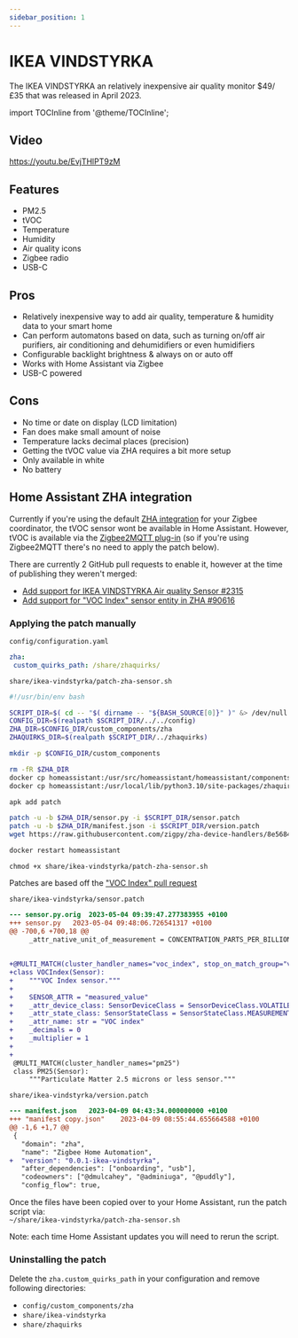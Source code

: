 ```yaml
---
sidebar_position: 1
---
```


# IKEA VINDSTYRKA

The IKEA VINDSTYRKA an relatively inexpensive air quality monitor $49/£35 that was released in April 2023.

import TOCInline from '@theme/TOCInline';

<TOCInline toc={toc} />

## Video

https://youtu.be/EvjTHlPT9zM

## Features

* PM2.5
* tVOC
* Temperature
* Humidity
* Air quality icons
* Zigbee radio
* USB-C

## Pros

* Relatively inexpensive way to add air quality, temperature & humidity data to your smart home
* Can perform automatons based on data, such as turning on/off air purifiers, air conditioning and dehumidifiers or even humidifiers
* Configurable backlight brightness & always on or auto off
* Works with Home Assistant via Zigbee
* USB-C powered

## Cons

* No time or date on display (LCD limitation)
* Fan does make small amount of noise
* Temperature lacks decimal places (precision)
* Getting the tVOC value via ZHA requires a bit more setup
* Only available in white
* No battery

## Home Assistant ZHA integration

Currently if you're using the default [ZHA integration](https://www.home-assistant.io/integrations/zha/) for your Zigbee coordinator, the tVOC sensor wont be available in Home Assistant. However, tVOC is available via the [Zigbee2MQTT plug-in](https://github.com/zigbee2mqtt/hassio-zigbee2mqtt#installation) (so if you're using Zigbee2MQTT there's no need to apply the patch below).

There are currently 2 GitHub pull requests to enable it, however at the time of publishing they weren't merged:

* [Add support for IKEA VINDSTYRKA Air quality Sensor #2315](https://github.com/zigpy/zha-device-handlers/pull/2315)
* [Add support for "VOC Index" sensor entity in ZHA #90616](https://github.com/home-assistant/core/pull/90616)

### Applying the patch manually

`config/configuration.yaml`

```yml
zha:
 custom_quirks_path: /share/zhaquirks/
```

`share/ikea-vindstyrka/patch-zha-sensor.sh`

```bash
#!/usr/bin/env bash

SCRIPT_DIR=$( cd -- "$( dirname -- "${BASH_SOURCE[0]}" )" &> /dev/null && pwd )
CONFIG_DIR=$(realpath $SCRIPT_DIR/../../config)
ZHA_DIR=$CONFIG_DIR/custom_components/zha
ZHAQUIRKS_DIR=$(realpath $SCRIPT_DIR/../zhaquirks)

mkdir -p $CONFIG_DIR/custom_components

rm -fR $ZHA_DIR
docker cp homeassistant:/usr/src/homeassistant/homeassistant/components/zha $ZHA_DIR
docker cp homeassistant:/usr/local/lib/python3.10/site-packages/zhaquirks $ZHAQUIRKS_DIR

apk add patch

patch -u -b $ZHA_DIR/sensor.py -i $SCRIPT_DIR/sensor.patch
patch -u -b $ZHA_DIR/manifest.json -i $SCRIPT_DIR/version.patch
wget https://raw.githubusercontent.com/zigpy/zha-device-handlers/8e568464caedab3bd7c7fedb2544da99987d05d0/zhaquirks/ikea/vindstyrka.py -P $ZHAQUIRKS_DIR/ikea

docker restart homeassistant
```

`chmod +x share/ikea-vindstyrka/patch-zha-sensor.sh`

Patches are based off the ["VOC Index" pull request](https://github.com/home-assistant/core/pull/90616.patch)

`share/ikea-vindstyrka/sensor.patch`

```diff
--- sensor.py.orig	2023-05-04 09:39:47.277383955 +0100
+++ sensor.py	2023-05-04 09:48:06.726541317 +0100
@@ -700,6 +700,18 @@
     _attr_native_unit_of_measurement = CONCENTRATION_PARTS_PER_BILLION
 
 
+@MULTI_MATCH(cluster_handler_names="voc_index", stop_on_match_group="voc_index")
+class VOCIndex(Sensor):
+    """VOC Index sensor."""
+
+    SENSOR_ATTR = "measured_value"
+    _attr_device_class: SensorDeviceClass = SensorDeviceClass.VOLATILE_ORGANIC_COMPOUNDS
+    _attr_state_class: SensorStateClass = SensorStateClass.MEASUREMENT
+    _attr_name: str = "VOC index"
+    _decimals = 0
+    _multiplier = 1
+
+
 @MULTI_MATCH(cluster_handler_names="pm25")
 class PM25(Sensor):
     """Particulate Matter 2.5 microns or less sensor."""
```

`share/ikea-vindstyrka/version.patch`

```diff
--- manifest.json	2023-04-09 04:43:34.000000000 +0100
+++ "manifest copy.json"	2023-04-09 08:55:44.655664588 +0100
@@ -1,6 +1,7 @@
 {
   "domain": "zha",
   "name": "Zigbee Home Automation",
+  "version": "0.0.1-ikea-vindstyrka",
   "after_dependencies": ["onboarding", "usb"],
   "codeowners": ["@dmulcahey", "@adminiuga", "@puddly"],
   "config_flow": true,
```

Once the files have been copied over to your Home Assistant, run the patch script via:   
`~/share/ikea-vindstyrka/patch-zha-sensor.sh`

Note: each time Home Assistant updates you will need to rerun the script.

### Uninstalling the patch

Delete the `zha.custom_quirks_path` in your configuration and remove following directories:

* `config/custom_components/zha`
* `share/ikea-vindstyrka`
* `share/zhaquirks`
